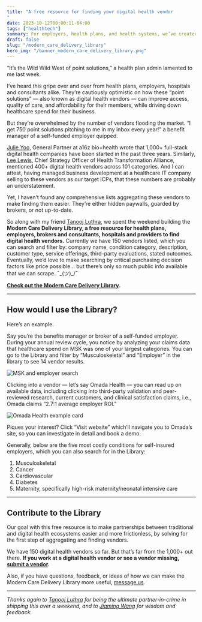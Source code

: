 ```yaml
---
title: "A free resource for finding your digital health vendor
"
date: 2023-10-12T00:00:11-04:00
tags: ["healthtech"]
summary: For employers, health plans, and health systems, we’ve created a free library of 150+ digital health vendors
draft: false
slug: "/modern_care_delivery_library"
hero_img: "/banner_modern_care_delivery_library.png"
---
```


“It’s the Wild Wild West of point solutions,” a health plan admin lamented to me last week. 

I’ve heard this gripe over and over from health plans, employers, hospitals and consultants alike. They’re cautiously optimistic on how these “point solutions” — also known as digital health vendors — can improve access, quality of care, and affordability for their members, while driving down healthcare spend for their business. 

But they’re overwhelmed by the number of vendors flooding the market. “I get 750 point solutions pitching to me in my inbox every year!” a benefit manager of a self-funded employer quipped.

[Julie Yoo](https://a16z.com/the-new-tech-stack-for-virtual-first-care-2/), General Partner at a16z bio+health wrote that 1,000+ full-stack digital health companies have been started in the past three years. Similarly, [Lee Lewis](https://collectivehealth.com/blog/insights/the-benefits-playbook-lee-lewis/), Chief Strategy Officer of Health Transformation Alliance, mentioned 400+ digital health vendors across 101 categories. And I can attest, having managed business development at a healthcare IT company selling to these vendors as our target ICPs, that these numbers are probably an understatement.

Yet, I haven’t found any comprehensive lists aggregating these vendors to make finding them easier. They’re either hidden paywalls, guarded by brokers, or not up-to-date. 

So along with my friend [Tanooj Luthra](https://www.linkedin.com/in/tanoojluthra/), we spent the weekend building the **Modern Care Delivery Library, a free resource for health plans, employers, brokers and consultants, hospitals and providers to find digital health vendors.** Currently we have 150 vendors listed, which you can search and filter by: company name, condition category, description, customer type, service offerings, third-party evaluations, stated outcomes. Eventually, we’d love to make searching by critical purchasing decision factors like price possible… but there’s only so much public info available that we can scrape. ¯\_(ツ)_/¯

**[Check out the Modern Care Delivery Library](http://www.moderncaredelivery.org/).**

---

## How would I use the Library?

Here’s an example. 

Say you’re the benefits manager or broker of a self-funded employer. During your annual review cycle, you notice by analyzing your claims data that healthcare spend on MSK was one of your largest categories. You can go to the Library and filter by “Musculoskeletal” and “Employer” in the library to see 14 vendor results. 

![MSK and employer search](/img/modern_care_delivery_msk.png)


Clicking into a vendor — let’s say Omada Health — you can read up on available data, including clicking into third-party validation and peer-reviewed research, current customers, and clinical satisfaction claims, i.e., Omada claims “2.7:1 average employer ROI."

![Omada Health example card](/img/modern_care_delivery_omada_health.png)

Piques your interest? Click “Visit website” which’ll navigate you to Omada’s site, so you can investigate in detail and book a demo.


Generally, below are the five most costly conditions for self-insured employers, which you can also search for in the Library:

1. Musculoskeletal
2. Cancer
3. Cardiovascular
4. Diabetes
5. Maternity, specifically high-risk maternity/neonatal intensive care

---

## Contribute to the Library

Our goal with this free resource is to make partnerships between traditional and digital health ecosystems easier and more frictionless, by solving for the first step of aggregating and finding vendors. 

We have 150 digital health vendors so far. But that’s far from the 1,000+ out there. **If you work at a digital health vendor or see a vendor missing, [submit a vendor](https://www.moderncaredelivery.org/?modal=submit).**

Also, if you have questions, feedback, or ideas of how we can make the Modern Care Delivery Library more useful, [message us](mailto:info@moderncaredelivery.org).

---

*Thanks again to [Tanooj Luthra](https://www.linkedin.com/in/tanoojluthra/) for being the ultimate partner-in-crime in shipping this over a weekend, and to [Jiaming Wang](https://www.linkedin.com/in/jiaming-wang1/) for wisdom and feedback.*
